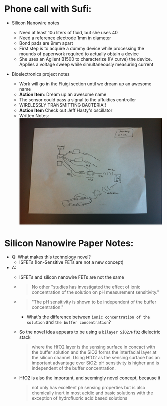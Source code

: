 # Phone call with Sufi:

+ Silicon Nanowire notes
	+ Need at least 10u liters of fluid, but she uses 40
	+ Need a reference electrode 1mm in diameter
	+ Bond pads are 9mm apart
	+ First step is to acquire a dummy device while processing the mounds of
  	paperwork required to actually obtain a device
	+ She uses an Agilent B1500 to characterize (IV curve) the device. Applies a
  	voltage sweep while simultaneously measuring current

+ Bioelectronics project notes
	+ Work will go in the Fluigi section until we dream up an awesome name
	+ **Action Item**: Dream up an awesome name
	+ The sensor could pass a signal to the ufluidics controller
	+ WIRELESSLY TRANSMITTING BACTERIA!!
	+ **Action Item** Check out Jeff Hasty's oscillator
	+ Written Notes:
![Cocktail Napkin Sketch](WirelessBacteria_Napkin.jpeg)

# Silicon Nanowire Paper Notes:
+ Q: What makes this technology novel?
	+ ISFETs (Ion-Sensitive FETs are not a new concept)
+ A: 
	- ISFETs and silicon nanowire FETs are not the same
	- > No other "studies has investigated the effect of ionic concentration
	  of the solution on pH measurement sensitivity."
	- > "The pH sensitivity is shown to be independent of the buffer
	  concentration."

		- What's the difference between ```ionic concentration of the
		  solution``` and ```the buffer concentration```?

	- So the novel idea appears to be using a ```bilayer SiO2/HfO2```
	  dielectric stack
		> where the HfO2 layer is the sensing surface in concact with
		> the buffer solution and the SiO2 forms the interfacial layer
		> at the silicon channel. Using HfO2 as the sensing surface has
		> an important advantage over SiO2: pH sensitivity is higher
		> and is independent of the buffer concentration.
	- HfO2 is also the important, and seemingly novel concept, because it
	  > not only has excellent ph sensing properties but is also
	  > chemically inert in most acidic and basic solutions with the exception of
	  > hydrofluoric acid based solutions
